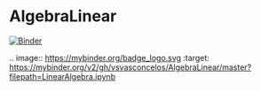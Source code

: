 # AlgebraLinear

[![Binder](https://mybinder.org/badge_logo.svg)](https://mybinder.org/v2/gh/vsvasconcelos/AlgebraLinear/master?filepath=LinearAlgebra.ipynb)

.. image:: https://mybinder.org/badge_logo.svg
 :target: https://mybinder.org/v2/gh/vsvasconcelos/AlgebraLinear/master?filepath=LinearAlgebra.ipynb
